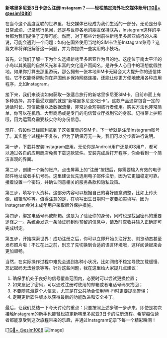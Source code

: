**新喀里多尼亚3日卡怎么注册Instagram？——轻松搞定海外社交媒体账号[[TG💪+ @esim1088](https://t.me/s/esim1088)]**

在当今这个高度互联的世界里，社交媒体已经成为我们生活的一部分。无论是分享日常点滴、记录旅行见闻，还是与世界各地的朋友保持联系，Instagram这样的平台都为我们提供了无限可能。然而，对于那些计划前往新喀里多尼亚旅行的人来说，可能会遇到一个问题：如何在国外使用当地的SIM卡注册Instagram账号？这篇文章将详细解答这一问题，并为你提供一些实用的小技巧。

首先，让我们了解一下为什么选择新喀里多尼亚作为目的地。这座位于南太平洋的小岛以其美丽的自然风光和丰富的文化遗产而闻名，是许多人心目中的理想度假胜地。如果你打算去那里游玩，那么拥有一张本地SIM卡无疑会大大提升你的通信体验。它不仅能够帮助你在异国他乡保持网络连接，还能让你更方便地使用各种应用程序，比如Instagram。

接下来，我们来谈谈如何获取一张适合旅行的新喀里多尼亚SIM卡。目前市面上有多种选择，其中最受欢迎的就是“新喀里多尼亚3日卡”。这款产品通常包含一定的通话时长、短信数量以及数据流量，非常适合短期旅行者使用。购买方法也非常简单，你可以在机场、大型商场或是专门的电信营业厅找到它的身影。记得带上护照哦，因为运营商需要核实你的身份信息。

现在，假设你已经顺利拿到了这张宝贵的SIM卡，下一步就是注册Instagram账号了。其实整个过程并不复杂，但为了确保万无一失，我们可以分步骤进行说明。

第一步，下载并安装Instagram应用。无论你是Android用户还是iOS用户，都可以通过各自的应用商店免费下载这款软件。安装完成后打开程序，你会看到一个简洁直观的界面。

第二步，创建一个新的账户。点击屏幕上的“注册”按钮后，你需要输入有效的电子邮件地址或者手机号码。这里建议优先选用电子邮件注册，因为它更加稳定可靠。接着设置一个密码，并确认同意相关的服务条款和隐私政策。

第三步，填写个人资料。这部分内容可以根据自己的喜好随意调整，比如上传头像、编辑昵称等。值得注意的是，在填写出生日期时一定要如实填写，因为Instagram会对未成年用户采取额外保护措施。

第四步，绑定电话号码或邮箱。这是为了验证你的身份，同时也是找回密码的重要途径之一。系统会发送一条验证码到你预留的信息中，请及时查收并输入正确即可完成绑定。

第五步，开始探索世界！成功注册之后，你可以立即开始关注好友、浏览动态甚至发布照片啦！不过在此之前，别忘了先切换到合适的语言环境哦，这样阅读起来会更加顺畅。

当然，在实际操作过程中难免会遇到各种小状况，比如网络不稳定导致加载缓慢、忘记密码无法登录等等。针对这些问题，我在这里给大家提几点建议：

1. 确保手机处于良好的信号覆盖范围内，必要时可以尝试更换位置；
2. 如果忘记了密码，可以通过注册时使用的邮箱或者电话号码来找回；
3. 不要随意泄露个人信息，尤其是在公共场合使用Wi-Fi时更要提高警惕；
4. 定期更新软件版本以获得最新的功能改进和安全补丁。

最后，让我们总结一下今天讨论的重点：只要按照上述步骤一步步来，即使是初次接触Instagram的新手也能轻松搞定新喀里多尼亚3日卡的注册流程。希望每位读者都能享受到这次旅程带来的乐趣，并通过Instagram记录下每一个精彩瞬间！

[[TG💪+ @esim1088](https://t.me/s/esim1088) ![Image](https://i.postimg.cc/4NQfJmqS/Snipaste-2025-05-13-00-14-12.png)]
